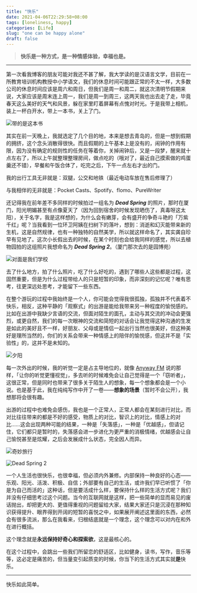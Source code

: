 ```yaml
---
title: "快乐"
date: 2021-04-06T22:29:58+08:00
tags: [loneliness, happy]
categories: [Life]
slug: "one can be happy alone"
draft: false
---
```


> **快乐是一种方式，是一种情感体验，幸福也是。**

---

第一次看我博客的朋友可能对我还不甚了解，我大学读的是汉语言文学，目前在一所教育培训机构教授中小学语文，我们的休息时间可能跟正常的不太一样，大多数公司的休息时间应该是周六和周日，但我们是周一和周二，就这次清明节假期来说，大家应该是周末连上周一，我们是周一到周三，这两天我也出去走了走，毕竟春天这么美好的天气和风景，躲在家里盯着屏幕有点愧对时光。于是我带上相机，装上一杯白开水，带上一本书，关上了门。

![](https://dawnblog-1300625500.cos.ap-guangzhou.myqcloud.com/images/20210407163548.jpg "带的是这本书")

其实在前一天晚上，我就选定了几个目的地，本来是想去青岛的，但是一想到假期的拥挤，这个念头消散得很快。而且假期的上午基本上是没有的，闹钟的作用有限，因为没有确定的规则性的任务在等着你，关掉闹钟后，又是一段梦，醒来就十点左右了，所以上午就整理整理房间，做点吃的（哦对了，最近自己摸索做的鸡蛋羹还不错），早餐和午饭合体了，吃完之后，下午一点左右才出的门。

我的出行工具无非就是：双腿，公交和地铁（最近电动车放在售后修理了）

与我相伴的无非就是：Pocket Casts、Spotify、flomo、PureWriter

还记得我在前年差不多同样的时候拍过一组名为 ***Dead Spring*** 的照片，那时在厦门，阳光明媚甚至有点像夏天了（因为回到宿舍的时候发现晒伤了，真毒呀这太阳），关于名字，我是这样想的，为什么会有嫩芽，会有盛开的争奇斗艳的「万紫千红」呢？当我看到一位环卫阿姨在扫树下的落叶，想到：消逝和幻灭能带来新的生机，这是自然规律，也有一种独特的自然美学，所以就这样命名了，其实龚自珍早有见地了。这次小长假出去的时候，在某个时刻也会给我同样的感觉，所以去植物园拍的这组照片我想命名为 ***Dead Spring 2***。（厦门那次去的是园博苑）

![](https://dawnblog-1300625500.cos.ap-guangzhou.myqcloud.com/images/20210407163936.jpeg "对面是我们学校")

去了什么地方，拍了什么照片，吃了什么好吃的，遇到了哪些人这些都是过程，这固然重要，但是为什么过程带给人的只是短暂的印象，而非深刻的记忆呢？唯有思考，往更深远处思考，才能留下一些东西。

在整个游玩的过程中我始终是一个人，你可能会觉得我很孤独，孤独并不代表着不快乐，相反，这种平静的「观察式」的出游是能给我带来另一种程度的愉悦感的。比如在出游中我缺少言语的交流，但面对陌生的面孔，主动与其交流的冲动会更强烈，或更自然，我们的每一次眼神的交流和简短的对话会让我觉得这种沟通的生发是如此的美好且不一样，好朋友、父母或是情侣一起出行当然也很美好，但这种美好是理所当然的，你们的关系会带来一种情感上的陪伴的愉悦感，但这并不是「实验性」的，这并不是未知的。

![](https://dawnblog-1300625500.cos.ap-guangzhou.myqcloud.com/images/20210407163739.jpg "夕阳")

每一次外出的时候，我的听觉一定是占主导地位的，就像 [Anyway FM](https://anyway.fm/) 说的那样，「让你的听觉更懂视觉」，多去听的时候难免会让自己觉得是一个「窃听者」，这很正常，但是同时也带来了很多关于陌生人的想象，每一个想象都会是一个小说。也是基于此，我在纯纯写作中开了一卷——**想象的场景**（暂时不会公开），我想那将会很有趣。

出游的过程中也难免会感伤，我也是一个正常人，正常人都会在某刻进行对比，而对比往往带来的都是不好的感受，物质上的对比，智识上的对比，情感上的对比……这会出现两种可能的结果，一种是「失落感」，一种是「优越感」，但请记住，它们都只是暂时的，失落感会进一步进化为更严重的消极情绪，优越感会让自己愉悦甚至是炫耀，之后会发展成什么状态，完全因人而异。

![](https://dawnblog-1300625500.cos.ap-guangzhou.myqcloud.com/images/20210407164303.jpg "奇妙旅行")

![](https://dawnblog-1300625500.cos.ap-guangzhou.myqcloud.com/images/20210407164316.jpg "Dead Spring 2")

一个人生活也很快乐，也很幸福，但必须内外兼修。内部保持一种良好的心态——乐观、阳光、活泼、积极、自信；外部要有自己的生活，或许我们早已听惯了「你是为自己而活的」这种话，但是要活成什么样，要保持什么样的生活方式呢？我们并没有仔细思考过这个问题。当今的互联网就是这样，把一些简单的显而易见的废话抛出，却把更大的、更值得重视的问题留给大家，结果大家还只是沉浸在那种知识获得提升、眼界得到开阔的短暂的喜悦之中，如果展开阐述这里面的东西，必然会有很多流派，那么在我看来，归根结底就是一个理念，这个理念可以对内在和外在进行概括。

这个理念就是**永远保持好奇心和探索欲**，这是最核心的。

在这个过程中，会跳出一些我们所留恋的舒适区，比如健身，读书，写作，音乐等等，这必定是痛苦的，但当量变引起质变的时候，你当下的生活方式其实就**是**快乐。

---

快乐如此简单。

